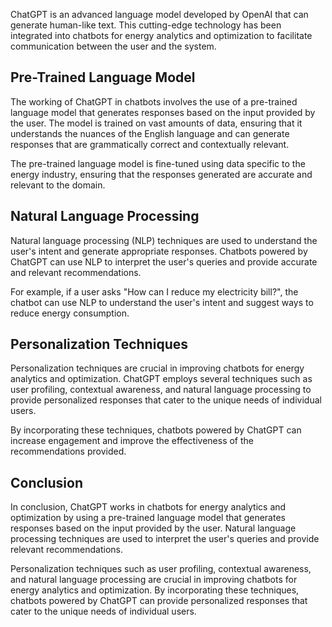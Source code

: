 

ChatGPT is an advanced language model developed by OpenAI that can generate human-like text. This cutting-edge technology has been integrated into chatbots for energy analytics and optimization to facilitate communication between the user and the system.

Pre-Trained Language Model
--------------------------

The working of ChatGPT in chatbots involves the use of a pre-trained language model that generates responses based on the input provided by the user. The model is trained on vast amounts of data, ensuring that it understands the nuances of the English language and can generate responses that are grammatically correct and contextually relevant.

The pre-trained language model is fine-tuned using data specific to the energy industry, ensuring that the responses generated are accurate and relevant to the domain.

Natural Language Processing
---------------------------

Natural language processing (NLP) techniques are used to understand the user's intent and generate appropriate responses. Chatbots powered by ChatGPT can use NLP to interpret the user's queries and provide accurate and relevant recommendations.

For example, if a user asks "How can I reduce my electricity bill?", the chatbot can use NLP to understand the user's intent and suggest ways to reduce energy consumption.

Personalization Techniques
--------------------------

Personalization techniques are crucial in improving chatbots for energy analytics and optimization. ChatGPT employs several techniques such as user profiling, contextual awareness, and natural language processing to provide personalized responses that cater to the unique needs of individual users.

By incorporating these techniques, chatbots powered by ChatGPT can increase engagement and improve the effectiveness of the recommendations provided.

Conclusion
----------

In conclusion, ChatGPT works in chatbots for energy analytics and optimization by using a pre-trained language model that generates responses based on the input provided by the user. Natural language processing techniques are used to interpret the user's queries and provide relevant recommendations.

Personalization techniques such as user profiling, contextual awareness, and natural language processing are crucial in improving chatbots for energy analytics and optimization. By incorporating these techniques, chatbots powered by ChatGPT can provide personalized responses that cater to the unique needs of individual users.
